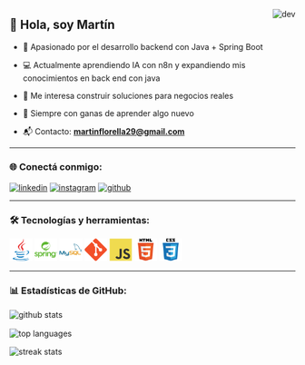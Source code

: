 <p><img align="right" src="https://github.com/Adam-pw/Adam-pw/blob/main/animation_500_kxa883sd.gif" alt="dev" /></p>

## 👋 Hola, soy Martín

- 🎯 Apasionado por el desarrollo backend con Java + Spring Boot  
- 💻 Actualmente aprendiendo IA con n8n y expandiendo mis conocimientos en back end con java 
- 🚀 Me interesa construir soluciones para negocios reales  
- 🧠 Siempre con ganas de aprender algo nuevo

- 📬 Contacto: **martinflorella29@gmail.com**
  
---

### 🌐 Conectá conmigo:
<p align="left">
  <a href="https://www.linkedin.com/in/martin-florella/" target="blank"><img align="center"
      src="https://raw.githubusercontent.com/rahuldkjain/github-profile-readme-generator/master/src/images/icons/Social/linked-in-alt.svg"
      alt="linkedin" height="30" width="40" /></a>
  <a href="https://instagram.com/martin_florella" target="blank"><img align="center"
      src="https://raw.githubusercontent.com/rahuldkjain/github-profile-readme-generator/master/src/images/icons/Social/instagram.svg"
      alt="instagram" height="30" width="40" /></a>
  <a href="https://github.com/MartinFlorella" target="blank"><img align="center"
      src="https://raw.githubusercontent.com/rahuldkjain/github-profile-readme-generator/master/src/images/icons/Social/github.svg"
      alt="github" height="30" width="40" /></a>
</p>

---

### 🛠️ Tecnologías y herramientas:

<p align="left">
  <img src="https://raw.githubusercontent.com/devicons/devicon/master/icons/java/java-original.svg" alt="java" width="40" height="40"/>
  <img src="https://raw.githubusercontent.com/devicons/devicon/master/icons/spring/spring-original-wordmark.svg" alt="spring" width="40" height="40"/>
  <img src="https://raw.githubusercontent.com/devicons/devicon/master/icons/mysql/mysql-original-wordmark.svg" alt="mysql" width="40" height="40"/>
  <img src="https://raw.githubusercontent.com/devicons/devicon/master/icons/git/git-original.svg" alt="git" width="40" height="40"/>
  <img src="https://raw.githubusercontent.com/devicons/devicon/master/icons/javascript/javascript-original.svg" alt="javascript" width="40" height="40"/>
  <img src="https://raw.githubusercontent.com/devicons/devicon/master/icons/html5/html5-original-wordmark.svg" alt="html5" width="40" height="40"/>
  <img src="https://raw.githubusercontent.com/devicons/devicon/master/icons/css3/css3-original-wordmark.svg" alt="css3" width="40" height="40"/>
</p>

---

### 📊 Estadísticas de GitHub:

<p><img align="center" src="https://github-readme-stats.vercel.app/api?username=MartinFlorella&show_icons=true&theme=dark" alt="github stats"/></p>

<p><img align="center" src="https://github-readme-stats.vercel.app/api/top-langs/?username=MartinFlorella&layout=compact&theme=dark" alt="top languages"/></p>

<p><img align="center" src="https://github-readme-streak-stats.herokuapp.com/?user=MartinFlorella&theme=dark" alt="streak stats"/></p>

